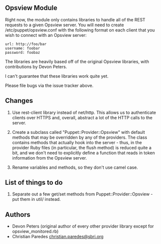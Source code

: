 Opsview Module
--------------

Right now, the module only contains libraries to handle all of the REST
requests to a given Opsview server.  You will need to create
/etc/puppet/opsview.conf with the following format on each client that you wish
to connect with an Opsview server:

    url: http://foo/bar
    username: foobar
    password: foobaz

The libraries are heavily based off of the original Opsview libraries, with
contributions by Devon Peters.

I can't guarantee that these libraries work quite yet.

Please file bugs via the issue tracker above.

Changes
-------

1. Use rest-client library instead of net/http.  This allows us to authenticate
clients over HTTPS and, overall, abstract a lot of the HTTP calls to the
server.

2. Create a subclass called "Puppet::Provider::Opsview" with default methods
that may be overridden by any of the providers.  The class contains methods
that actually hook into the server - thus, in the provider Ruby files (in
particular, the flush method) is reduced quite a bit, and we don't need to
explicitly define a function that reads in token information from the Opsview
server. 

3. Rename variables and methods, so they don't use camel case.

List of things to do
--------------------

1. Separate out a few get/set methods from Puppet::Provider::Opsview - put them
in util/ instead.

Authors
-------

* Devon Peters (original author of every other provider library except for
opsview_monitored.rb)
* Christian Paredes <christian.paredes@sbri.org>

